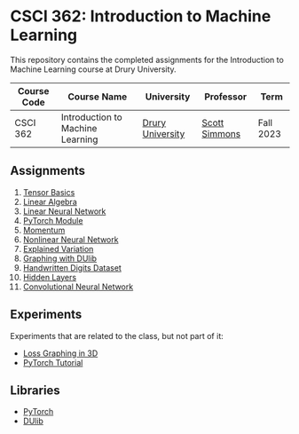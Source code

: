 # CSCI 362: Introduction to Machine Learning

This repository contains the completed assignments for the Introduction to Machine Learning course at Drury University.

| Course Code | Course Name                      | University                            | Professor                                      | Term      |
|-------------|----------------------------------|---------------------------------------|------------------------------------------------|-----------|
| CSCI 362    | Introduction to Machine Learning | [Drury University](https://drury.edu) | [Scott Simmons](https://github.com/sj-simmons) | Fall 2023 |

## Assignments

1. [Tensor Basics](assignments/1#readme)
2. [Linear Algebra](assignments/2#readme)
3. [Linear Neural Network](assignments/3#readme)
4. [PyTorch Module](assignments/4#readme)
5. [Momentum](assignments/5#readme)
6. [Nonlinear Neural Network](assignments/6#readme)
7. [Explained Variation](assignments/7#readme)
8. [Graphing with DUlib](assignments/8#readme)
9. [Handwritten Digits Dataset](assignments/9#readme)
10. [Hidden Layers](assignments/10#readme)
11. [Convolutional Neural Network](assignments/11#readme)

## Experiments

Experiments that are related to the class, but not part of it:

* [Loss Graphing in 3D](experiments/loss_3d_graphing#readme)
* [PyTorch Tutorial](experiments/pytorch_tutorial#readme)

## Libraries

* [PyTorch](https://pytorch.org)
* [DUlib](https://github.com/sj-simmons/DUlib)
